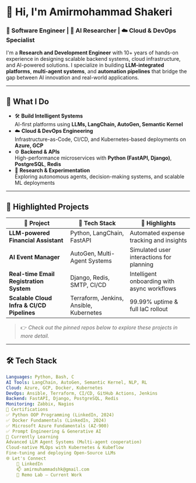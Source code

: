 # 👋 Hi, I'm Amirmohammad Shakeri

### 🚀 Software Engineer | 🧠 AI Researcher | ☁️ Cloud & DevOps Specialist

I'm a **Research and Development Engineer** with 10+ years of hands-on experience in designing scalable backend systems, cloud infrastructure, and AI-powered solutions. I specialize in building **LLM-integrated platforms**, **multi-agent systems**, and **automation pipelines** that bridge the gap between AI innovation and real-world applications.

---

## 💼 What I Do

- 🛠 **Build Intelligent Systems**  
  AI-first platforms using **LLMs, LangChain, AutoGen, Semantic Kernel**  
- ☁️ **Cloud & DevOps Engineering**  
  Infrastructure-as-Code, CI/CD, and Kubernetes-based deployments on **Azure, GCP**
- ⚙️ **Backend & APIs**  
  High-performance microservices with **Python (FastAPI, Django)**, **PostgreSQL**, **Redis**
- 🔬 **Research & Experimentation**  
  Exploring autonomous agents, decision-making systems, and scalable ML deployments

---

## 📌 Highlighted Projects

| 🚧 Project | 🔧 Tech Stack | 🌟 Highlights |
|-----------|----------------|---------------|
| **LLM-powered Financial Assistant** | Python, LangChain, FastAPI | Automated expense tracking and insights |
| **AI Event Manager** | AutoGen, Multi-Agent Systems | Simulated user interactions for planning |
| **Real-time Email Registration System** | Django, Redis, SMTP, CI/CD | Intelligent onboarding with async workflows |
| **Scalable Cloud Infra & CI/CD Pipelines** | Terraform, Jenkins, Ansible, Kubernetes | 99.99% uptime & full IaC rollout |

> 👉 *Check out the pinned repos below to explore these projects in more detail.*

---

## 🛠 Tech Stack

```yaml
Languages: Python, Bash, C  
AI Tools: LangChain, AutoGen, Semantic Kernel, NLP, RL  
Cloud: Azure, GCP, Docker, Kubernetes  
DevOps: Ansible, Terraform, CI/CD, GitHub Actions, Jenkins  
Backend: FastAPI, Django, PostgreSQL, Redis  
Monitoring: Zabbix, Nagios  
📜 Certifications
✅ Python OOP Programming (LinkedIn, 2024)
✅ Docker Fundamentals (LinkedIn, 2024)
✅ Microsoft Azure Fundamentals (AZ-900)
✅ Prompt Engineering & Generative AI
🧠 Currently Learning
Advanced LLM Agent Systems (Multi-agent cooperation)
Cloud-native MLOps with Kubernetes & Kubeflow
Fine-tuning and deploying Open-Source LLMs
🌐 Let's Connect
    🔗 LinkedIn
    📫 amirmuhammadshk@gmail.com
    🧠 Remo Lab – Current Work
```
